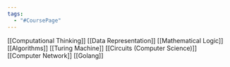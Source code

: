 ```yaml
---
tags:
  - "#CoursePage"
---
```

[[Computational Thinking]]
[[Data Representation]]
[[Mathematical Logic]]
[[Algorithms]]
[[Turing Machine]]
[[Circuits (Computer Science)]]
[[Computer Network]]
[[Golang]]
